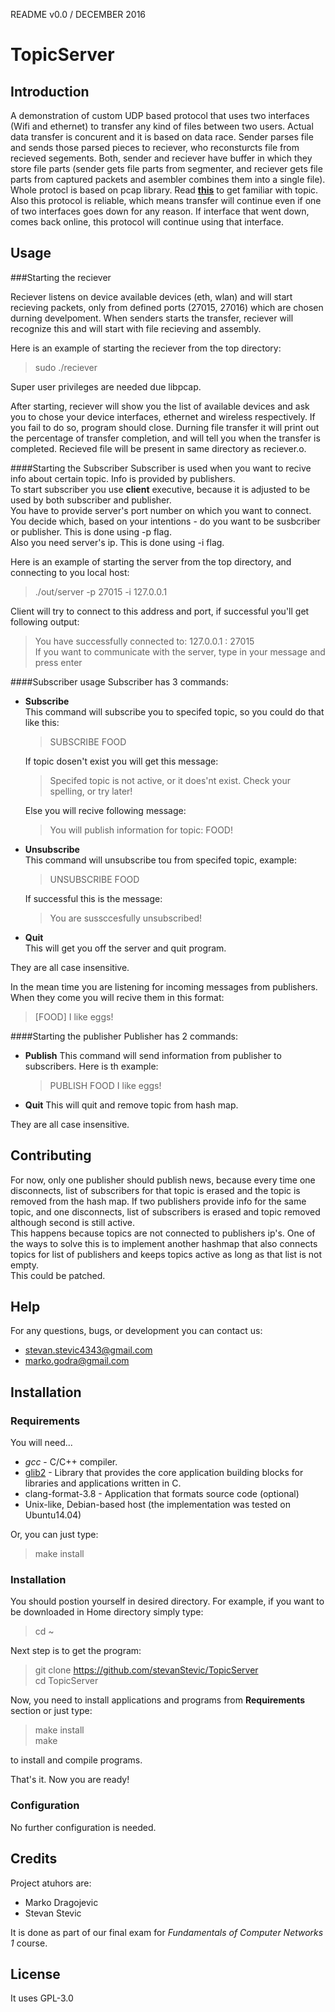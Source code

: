 README v0.0 / DECEMBER 2016

# TopicServer

## Introduction

A demonstration of custom UDP based protocol that uses two interfaces (Wifi and ethernet) to transfer any kind of files between two users. Actual data transfer is concurent and it is based on data race. Sender parses file and sends those parsed pieces to reciever, who reconsturcts file from recieved segements. Both, sender and reciever have buffer in which they store file parts (sender gets file parts from segmenter, and reciever gets file parts from captured packets and asembler combines them into a single file). Whole protocl is based on pcap library. Read [**this**](https://en.wikipedia.org/wiki/Pcap) to get familiar with topic. Also this protocol is reliable, which means transfer will continue even if one of two interfaces goes down for any reason. If interface that went down, comes back online, this protocol will continue using that interface.

## Usage

###Starting the reciever

Reciever listens on device available devices (eth, wlan) and will start recieving packets, only from defined ports (27015, 27016) which are chosen durning develpoment. When senders starts the transfer, reciever will recognize this and will start with file recieving and assembly.

Here is an example of starting the reciever from the top directory:

>sudo ./reciever

Super user privileges are needed due libpcap.

After starting, reciever will show you the list of available devices and ask you to chose your device interfaces, ethernet and wireless respectively. If you fail to do so, program should close. Durning file transfer it will print out the percentage of transfer completion, and will tell you when the transfer is completed. Recieved file will be present in same directory as reciever.o.

####Starting the Subscriber
Subscriber is used when you want to recive info about certain topic. Info is provided by publishers.  
To start subscriber you use **client** executive, because it is adjusted to be used by both subscriber and publisher.  
You have to provide server's port number on which you want to connect. You decide which, based on your intentions - do you want to be susbcriber or publisher. This is done using -p flag.  
Also you need server's ip. This is done using -i flag.

Here is an example of starting the server from the top directory, and connecting to you local host:  
>./out/server -p 27015 -i 127.0.0.1

Client will try to connect to this address and port, if successful you'll get following output:
>You have successfully connected to: 127.0.0.1 : 27015  
>If you want to communicate with the server, type in your message and press enter 

####Subscriber usage
Subscriber has 3 commands:
* **Subscribe**  
	This command will subscribe you to specifed topic, so you could do that like this:  
	>SUBSCRIBE FOOD

	If topic dosen't exist you will get this message:  
	>Specifed topic is not active, or it does'nt exist. Check your spelling, or try later!

	Else you will recive following message:  
	>You will publish information for topic: FOOD!

* **Unsubscribe**  
	This command will unsubscribe tou from specifed topic, example:  
	>UNSUBSCRIBE FOOD

	If successful this is the message:  
	>You are sussccesfully unsubscribed! 

* **Quit**  
	This will get you off the server and quit program.

They are all case insensitive.

In the mean time you are listening for incoming messages from publishers. When they come you will recive them in this format:  
>[FOOD] I like eggs!

####Starting the publisher
Publisher has 2 commands:
* **Publish**
	This command will send information from publisher to subscribers. Here is th example:
	>PUBLISH FOOD I like eggs!

* **Quit**
	This will quit and remove topic from hash map.

They are all case insensitive.

## Contributing

For now, only one publisher should publish news, because every time one disconnects, list of subscribers for that topic is erased and the topic is removed from the hash map. If two publishers provide info for the same topic, and one disconnects, list of subscribers is erased and topic removed although second is still active.  
This happens because topics are not connected to publishers ip's. One of the ways to solve this is to implement another hashmap that also connects topics for list of publishers and keeps topics active as long as that list is not empty.  
This could be patched.

## Help

For any questions, bugs, or development you can contact us:  
* stevan.stevic4343@gmail.com
* marko.godra@gmail.com

## Installation

### Requirements

You will need...
* *gcc* - C/C++ compiler.
* [glib2](https://developer.gnome.org/glib/) - Library that provides the core application building blocks for libraries and applications written in C.
* clang-format-3.8 - Application that formats source code (optional)
* Unix-like, Debian-based host (the implementation was tested on Ubuntu14.04)

Or, you can just type:  
>make install

### Installation

You should postion yourself in desired directory. For example, if you want to be downloaded in Home directory simply type:  
>cd ~

Next step is to get the program:
>git clone https://github.com/stevanStevic/TopicServer  
>cd TopicServer

Now, you need to install applications and programs from **Requirements** section or just type:  
>make install  
>make  

to install and compile programs.

That's it. Now you are ready!

### Configuration

No further configuration is needed.

## Credits

Project atuhors are:
* Marko Dragojevic
* Stevan Stevic

It is done as part of our final exam for _Fundamentals of Computer Networks 1_ course.

## License

It uses GPL-3.0
